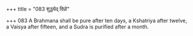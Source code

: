 +++
title = "083 शुद्ध्येद् विप्रो"

+++
083	A Brahmana shall be pure after ten days, a Kshatriya after twelve, a Vaisya after fifteen, and a Sudra is purified after a month.